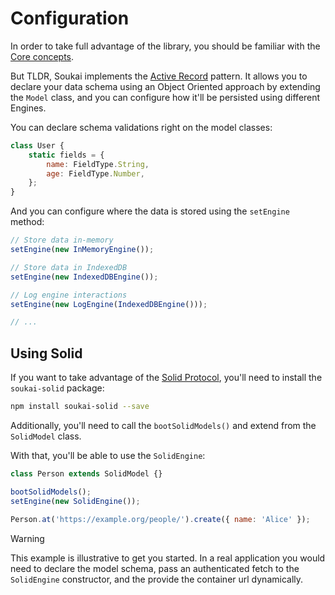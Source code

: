 # Configuration

In order to take full advantage of the library, you should be familiar with the [Core concepts](/guide/core-concepts/models.html).

But TLDR, Soukai implements the [Active Record](https://en.wikipedia.org/wiki/Active_record_pattern) pattern. It allows you to declare your data schema using an Object Oriented approach by extending the `Model` class, and you can configure how it'll be persisted using different Engines.

You can declare schema validations right on the model classes:

```js
class User {
    static fields = {
        name: FieldType.String,
        age: FieldType.Number,
    };
}
```

And you can configure where the data is stored using the `setEngine` method:

```js
// Store data in-memory
setEngine(new InMemoryEngine());

// Store data in IndexedDB
setEngine(new IndexedDBEngine());

// Log engine interactions
setEngine(new LogEngine(IndexedDBEngine()));

// ...
```

## Using Solid

If you want to take advantage of the [Solid Protocol](/guide/solid-protocol/what-is-solid), you'll need to install the `soukai-solid` package:

```sh
npm install soukai-solid --save
```

Additionally, you'll need to call the `bootSolidModels()` and extend from the `SolidModel` class.

With that, you'll be able to use the `SolidEngine`:

```js
class Person extends SolidModel {}

bootSolidModels();
setEngine(new SolidEngine());

Person.at('https://example.org/people/').create({ name: 'Alice' });
```

> [!WARNING]
> This example is illustrative to get you started. In a real application you would need to declare the model schema, pass an authenticated fetch to the `SolidEngine` constructor, and the provide the container url dynamically.
